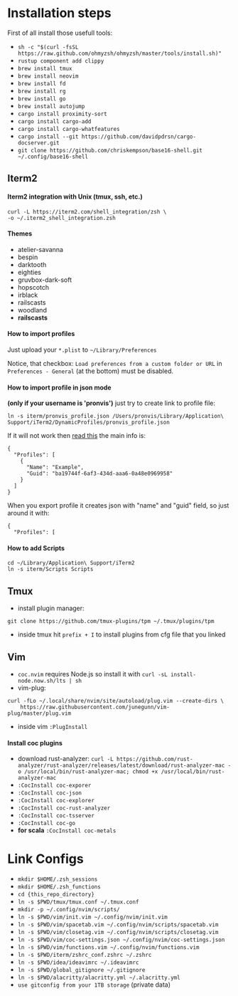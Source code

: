 # Installation steps
First of all install those usefull tools:
- `sh -c "$(curl -fsSL https://raw.github.com/ohmyzsh/ohmyzsh/master/tools/install.sh)"`
- `rustup component add clippy`
- `brew install tmux`
- `brew install neovim`
- `brew install fd`
- `brew install rg`
- `brew install go`
- `brew install autojump`
- `cargo install proximity-sort`
- `cargo install cargo-add`
- `cargo install cargo-whatfeatures`
- `cargo install --git https://github.com/davidpdrsn/cargo-docserver.git`
- `git clone https://github.com/chriskempson/base16-shell.git ~/.config/base16-shell`

## Iterm2
#### Iterm2 integration with Unix (tmux, ssh, etc.)
```
curl -L https://iterm2.com/shell_integration/zsh \
-o ~/.iterm2_shell_integration.zsh
```

#### Themes
- atelier-savanna
- bespin
- darktooth
- eighties
- gruvbox-dark-soft
- hopscotch
- irblack
- railscasts
- woodland
- **railscasts**

#### How to import profiles
Just upload your `*.plist` to `~/Library/Preferences`

Notice, that checkbox:
`Load preferences from a custom folder or URL`
in `Preferences - General` (at the bottom) must be disabled.

#### How to import profile in json mode
**(only if your username is 'pronvis')** just try to create link to profile file:
```
ln -s iterm/pronvis_profile.json /Users/pronvis/Library/Application\ Support/iTerm2/DynamicProfiles/pronvis_profile.json
```
If it will not work then [read this](https://www.iterm2.com/documentation-dynamic-profiles.html)
the main info is:
```
{
  "Profiles": [
    {
      "Name": "Example",
      "Guid": "ba19744f-6af3-434d-aaa6-0a48e0969958"
    }
  ]
}
```

When you export profile it creates json with "name" and "guid" field, so just around it with:
```
{
  "Profiles": [
```

#### How to add Scripts
```
cd ~/Library/Application\ Support/iTerm2
ln -s iterm/Scripts Scripts
```

## Tmux
- install plugin manager:
```
git clone https://github.com/tmux-plugins/tpm ~/.tmux/plugins/tpm
```
- inside tmux hit `prefix + I` to install plugins from cfg file that you linked

## Vim
- `coc.nvim` requires Node.js so install it with `curl -sL install-node.now.sh/lts | sh`
- vim-plug:
```
curl -fLo ~/.local/share/nvim/site/autoload/plug.vim --create-dirs \
    https://raw.githubusercontent.com/junegunn/vim-plug/master/plug.vim
```
- inside vim `:PlugInstall`

#### Install coc plugins
- download rust-analyzer: `curl -L https://github.com/rust-analyzer/rust-analyzer/releases/latest/download/rust-analyzer-mac -o /usr/local/bin/rust-analyzer-mac; chmod +x /usr/local/bin/rust-analyzer-mac`
- `:CocInstall coc-exporer`
- `:CocInstall coc-json`
- `:CocInstall coc-explorer`
- `:CocInstall coc-rust-analyzer`
- `:CocInstall coc-tsserver`
- `:CocInstall coc-go`
- **for scala** `:CocInstall coc-metals`

# Link Configs
- `mkdir $HOME/.zsh_sessions`
- `mkdir $HOME/.zsh_functions`
- `cd {this_repo_directory}`
- `ln -s $PWD/tmux/tmux.conf ~/.tmux.conf`
- `mkdir -p ~/.config/nvim/scripts/`
- `ln -s $PWD/vim/init.vim ~/.config/nvim/init.vim`
- `ln -s $PWD/vim/spacetab.vim ~/.config/nvim/scripts/spacetab.vim`
- `ln -s $PWD/vim/closetag.vim ~/.config/nvim/scripts/closetag.vim`
- `ln -s $PWD/vim/coc-settings.json ~/.config/nvim/coc-settings.json`
- `ln -s $PWD/vim/functions.vim ~/.config/nvim/functions.vim`
- `ln -s $PWD/iterm/zshrc_conf.zshrc ~/.zshrc`
- `ln -s $PWD/idea/ideavimrc ~/.ideavimrc`
- `ln -s $PWD/global_gitignore ~/.gitignore`
- `ln -s $PWD/alacritty/alacritty.yml ~/.alacritty.yml`
- `use gitconfig from your 1TB storage` (private data)
